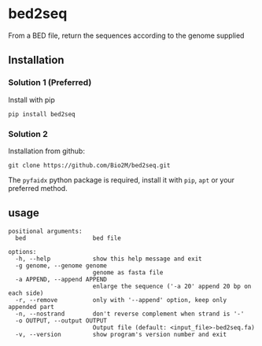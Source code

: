 # bed2seq


From a BED file, return the sequences according to the genome supplied

## Installation 

### Solution 1 (Preferred)

Install with pip

```
pip install bed2seq
```

### Solution 2

Installation from github:

```
git clone https://github.com/Bio2M/bed2seq.git
```

The `pyfaidx` python package is required, install it with `pip`, `apt` or  your preferred method.

## usage

```
positional arguments:
  bed                   bed file

options:
  -h, --help            show this help message and exit
  -g genome, --genome genome
                        genome as fasta file
  -a APPEND, --append APPEND
                        enlarge the sequence ('-a 20' append 20 bp on each side)
  -r, --remove          only with '--append' option, keep only appended part
  -n, --nostrand        don't reverse complement when strand is '-'
  -o OUTPUT, --output OUTPUT
                        Output file (default: <input_file>-bed2seq.fa)
  -v, --version         show program's version number and exit
```